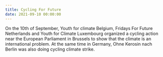 ```yaml
---
title: Cycling For Future
date: 2021-09-10 00:00:00
---
```


On the 10th of September, Youth for climate Belgium, Fridays For Future Netherlands and Youth for Climate Luxembourg organized a cycling action near the European Parliament in Brussels to show that the climate is an international problem.
At the same time in Germany, Ohne Kerosin nach Berlin was also doing cycling climate strike.
